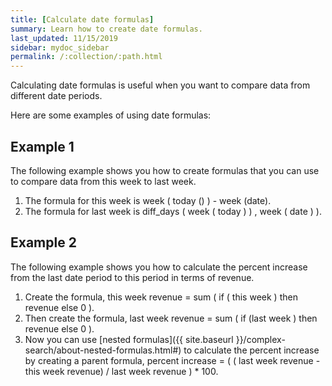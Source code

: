```yaml
---
title: [Calculate date formulas]
summary: Learn how to create date formulas.
last_updated: 11/15/2019
sidebar: mydoc_sidebar
permalink: /:collection/:path.html
---
```

Calculating date formulas is useful when you want to compare data from different date periods.

Here are some examples of using date formulas:

## Example 1

The following example shows you how to create formulas that you can use to compare data from this week to last week.

1.  The formula for this week is week ( today () ) - week (date).
2.  The formula for last week is diff_days ( week ( today ) ) , week ( date ) ).

## Example 2

The following example shows you how to calculate the percent increase from the last date period to this period in terms of revenue.

1.  Create the formula, this week revenue = sum ( if ( this week ) then revenue else 0 ).
2.  Then create the formula, last week revenue = sum ( if (last week ) then revenue else 0 ).
3.  Now you can use [nested formulas]({{ site.baseurl }}/complex-search/about-nested-formulas.html#) to calculate the percent increase by creating a parent formula, percent increase = ( ( last week revenue - this week revenue) / last week revenue ) \* 100.
